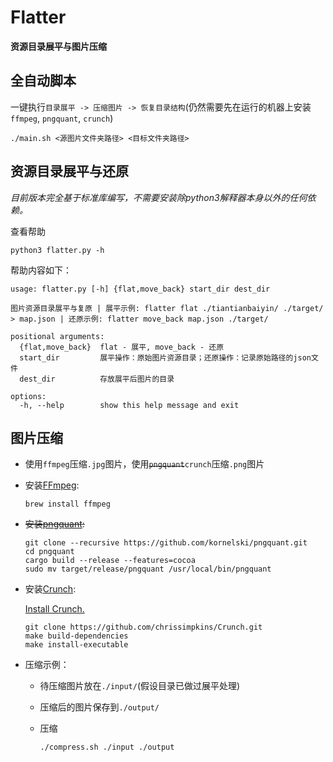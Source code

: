 # Flatter

**资源目录展平与图片压缩**

## 全自动脚本

一键执行`目录展平 -> 压缩图片 -> 恢复目录结构`(仍然需要先在运行的机器上安装`ffmpeg`, `pngquant`, `crunch`)

```shell
./main.sh <源图片文件夹路径> <目标文件夹路径>
```

## 资源目录展平与还原

*目前版本完全基于标准库编写，不需要安装除python3解释器本身以外的任何依赖。*

查看帮助

```shell
python3 flatter.py -h
```

帮助内容如下：

```
usage: flatter.py [-h] {flat,move_back} start_dir dest_dir

图片资源目录展平与复原 | 展平示例: flatter flat ./tiantianbaiyin/ ./target/ > map.json | 还原示例: flatter move_back map.json ./target/

positional arguments:
  {flat,move_back}  flat - 展平, move_back - 还原
  start_dir         展平操作：原始图片资源目录；还原操作：记录原始路径的json文件
  dest_dir          存放展平后图片的目录

options:
  -h, --help        show this help message and exit
```

## 图片压缩

* 使用`ffmpeg`压缩`.jpg`图片，使用~~`pngquant`~~`crunch`压缩`.png`图片

* 安装[FFmpeg](https://github.com/FFmpeg/FFmpeg):

  ```shell
  brew install ffmpeg
  ```

* ~~安装[pngquant](https://github.com/kornelski/pngquant):~~

  ```shell
  git clone --recursive https://github.com/kornelski/pngquant.git
  cd pngquant
  cargo build --release --features=cocoa
  sudo mv target/release/pngquant /usr/local/bin/pngquant
  ```

* 安装[Crunch](https://github.com/chrissimpkins/Crunch):

  [Install Crunch.](https://github.com/chrissimpkins/Crunch/blob/master/docs/EXECUTABLE.md#install)

  ```shell
  git clone https://github.com/chrissimpkins/Crunch.git
  make build-dependencies
  make install-executable
  ```
  
* 压缩示例：

  * 待压缩图片放在`./input/`(假设目录已做过展平处理)

  * 压缩后的图片保存到`./output/`

  * 压缩

    ```shell
    ./compress.sh ./input ./output
    ```

    
